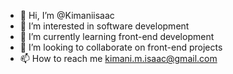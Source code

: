 - 👋 Hi, I’m @Kimaniisaac
- 👀 I’m interested in software development
- 🌱 I’m currently learning front-end development
- 💞️ I’m looking to collaborate on front-end projects
- 📫 How to reach me kimani.m.isaac@gmail.com

<!---
Kimaniisaac/Kimaniisaac is a ✨ special ✨ repository because its `README.md` (this file) appears on your GitHub profile.
You can click the Preview link to take a look at your changes.
--->
